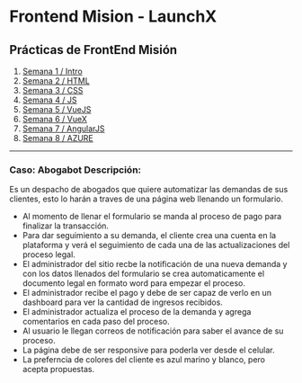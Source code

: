 # Frontend Mision - LaunchX

## Prácticas de FrontEnd Misión

1. [Semana 1 / Intro](https://github.com/JosePabloGrr/LaunchX-Frontend/tree/main/01.%20Semana%201%20(INTRO))
2. [Semana 2 / HTML](https://github.com/JosePabloGrr/LaunchX-Frontend/)
3. [Semana 3 / CSS](https://github.com/JosePabloGrr/LaunchX-Frontend/)
4. [Semana 4 / JS](https://github.com/JosePabloGrr/LaunchX-Frontend/)
5. [Semana 5 / VueJS](https://github.com/JosePabloGrr/LaunchX-Frontend/)
6. [Semana 6 / VueX](https://github.com/JosePabloGrr/LaunchX-Frontend/)
7. [Semana 7 / AngularJS](https://github.com/JosePabloGrr/LaunchX-Frontend/)
8. [Semana 8 / AZURE](https://github.com/JosePabloGrr/LaunchX-Frontend/)

---
### Caso: Abogabot Descripción: ###

Es un despacho de abogados que quiere automatizar las demandas de sus clientes, esto lo harán a traves de una página web llenando un formulario.

- Al momento de llenar el formulario se manda al proceso de pago para finalizar la transacción.
- Para dar seguimiento a su demanda, el cliente crea una cuenta en la plataforma y verá el seguimiento de cada una de las actualizaciones del proceso legal.
- El administrador del sitio recbe la notificación de una nueva demanda y con los datos llenados del formulario se crea automaticamente el documento legal en formato word para empezar el proceso.
- El administrador recibe el pago y debe de ser capaz de verlo en un dashboard para ver la cantidad de ingresos recibidos.
- El administrador actualiza el proceso de la demanda y agrega comentarios en cada paso del proceso.
- Al usuario le llegan correos de notificación para saber el avance de su proceso.
- La página debe de ser responsive para poderla ver desde el celular.
- La preferncia de colores del cliente es azul marino y blanco, pero acepta propuestas.
